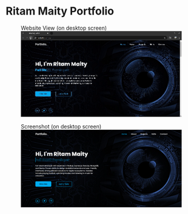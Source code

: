 # Ritam Maity Portfolio
 
<figure>
  <figcaption>Website View (on desktop screen)</figcaption>
  <img src="images/website.gif" alt="Website View" width="700">
</figure>

<figure>
  <figcaption>Screenshot (on desktop screen)</figcaption>
  <img src="images/Screenshot.png" alt="Screenshot" width="700">
</figure>
